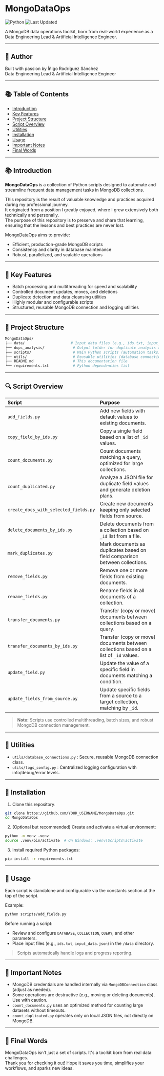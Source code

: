 # MongoDataOps

![Python](https://img.shields.io/badge/Python-3.11-blue.svg)
![Last Updated](https://img.shields.io/badge/Last%20Updated-April%2029,%202025-green)

A MongoDB data operations toolkit, born from real-world experience as a Data Engineering Lead & Artificial Intelligence Engineer.

---

## 👤 Author

Built with passion by Íñigo Rodríguez Sánchez  
Data Engineering Lead & Artificial Intelligence Engineer

---

## 📚 Table of Contents

- [Introduction](#introduction)
- [Key Features](#key-features)
- [Project Structure](#project-structure)
- [Script Overview](#script-overview)
- [Utilities](#utilities)
- [Installation](#installation)
- [Usage](#usage)
- [Important Notes](#important-notes)
- [Final Words](#final-words)

---

## 📚 Introduction

**MongoDataOps** is a collection of Python scripts designed to automate and streamline frequent data management tasks in MongoDB collections.  

This repository is the result of valuable knowledge and practices acquired during my professional journey.  
It originated from a position I greatly enjoyed, where I grew extensively both technically and personally.  
The purpose of this repository is to preserve and share that learning, ensuring that the lessons and best practices are never lost.

MongoDataOps aims to provide:
- Efficient, production-grade MongoDB scripts
- Consistency and clarity in database maintenance
- Robust, parallelized, and scalable operations

---

## 🔄 Key Features

- Batch processing and multithreading for speed and scalability
- Controlled document updates, moves, and deletions
- Duplicate detection and data cleansing utilities
- Highly modular and configurable scripts
- Structured, reusable MongoDB connection and logging utilities

---

## 🔹 Project Structure

```bash
MongoDataOps/
├── data/                     # Input data files (e.g., ids.txt, input_data.json)
├── dups_analysis/             # Output folder for duplicate analysis results
├── scripts/                   # Main Python scripts (automation tasks)
├── utils/                     # Reusable utilities (database connections, logging)
├── README.md                  # This documentation file
└── requirements.txt           # Python dependencies list
```

---

## 🔍 Script Overview

| Script | Purpose |
|:---|:---|
| `add_fields.py` | Add new fields with default values to existing documents. |
| `copy_field_by_ids.py` | Copy a single field based on a list of `_id` values. |
| `count_documents.py` | Count documents matching a query, optimized for large collections. |
| `count_duplicated.py` | Analyze a JSON file for duplicate field values and generate deletion plans. |
| `create_docs_with_selected_fields.py` | Create new documents keeping only selected fields from source. |
| `delete_documents_by_ids.py` | Delete documents from a collection based on `_id` list from a file. |
| `mark_duplicates.py` | Mark documents as duplicates based on field comparison between collections. |
| `remove_fields.py` | Remove one or more fields from existing documents. |
| `rename_fields.py` | Rename fields in all documents of a collection. |
| `transfer_documents.py` | Transfer (copy or move) documents between collections based on a query. |
| `transfer_documents_by_ids.py` | Transfer (copy or move) documents between collections based on a list of `_id` values. |
| `update_field.py` | Update the value of a specific field in documents matching a condition. |
| `update_fields_from_source.py` | Update specific fields from a source to a target collection, matching by `_id`. |

> **Note:** Scripts use controlled multithreading, batch sizes, and robust MongoDB connection management.

---

## 📁 Utilities

- `utils/database_connections.py` : Secure, reusable MongoDB connection class.
- `utils/logs_config.py` : Centralized logging configuration with info/debug/error levels.

---

## 🚀 Installation

1. Clone this repository:
```bash
git clone https://github.com/YOUR_USERNAME/MongoDataOps.git
cd MongoDataOps
```

2. (Optional but recommended) Create and activate a virtual environment:
```bash
python -m venv .venv
source .venv/bin/activate  # On Windows: .venv\Scripts\activate
```

3. Install required Python packages:
```bash
pip install -r requirements.txt
```

---

## 🔧 Usage

Each script is standalone and configurable via the constants section at the top of the script.

Example:
```bash
python scripts/add_fields.py
```

Before running a script:
- Review and configure `DATABASE`, `COLLECTION`, `QUERY`, and other parameters.
- Place input files (e.g., `ids.txt`, `input_data.json`) in the `/data` directory.

> Scripts automatically handle logs and progress reporting.

---

## 🔹 Important Notes

- MongoDB credentials are handled internally via `MongoDBConnection` class (adjust as needed).
- Some operations are destructive (e.g., moving or deleting documents). Use with caution.
- `count_documents.py` uses an optimized method for counting large datasets without timeouts.
- `count_duplicated.py` operates only on local JSON files, not directly on MongoDB.


---

## 🚀 Final Words

MongoDataOps isn't just a set of scripts. It's a toolkit born from real data challenges.  
Thank you for checking it out! Hope it saves you time, simplifies your workflows, and sparks new ideas.

